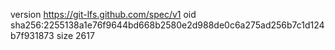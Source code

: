 version https://git-lfs.github.com/spec/v1
oid sha256:2255138a1e76f9644bd668b2580e2d988de0c6a275ad256b7c1d124b7f931873
size 2617
